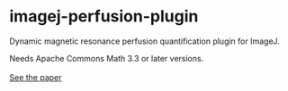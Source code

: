 imagej-perfusion-plugin
=======================

Dynamic magnetic resonance perfusion quantification plugin for ImageJ.

Needs Apache Commons Math 3.3 or later versions.<br></br>
[See the paper]( http://dx.doi.org/10.1016/j.compbiomed.2015.01.002)
